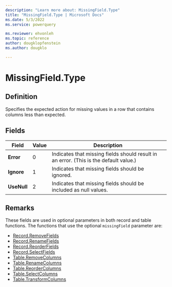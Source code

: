 ```yaml
---
description: "Learn more about: MissingField.Type"
title: "MissingField.Type | Microsoft Docs"
ms.date: 5/3/2022
ms.service: powerquery

ms.reviewer: ehvonleh
ms.topic: reference
author: dougklopfenstein
ms.author: dougklo

---
```

# MissingField.Type

## Definition

Specifies the expected action for missing values in a row that contains columns less than expected.

## Fields

|Field|Value|Description|
|-----|-----|-----------|
|**Error**| 0 |Indicates that missing fields should result in an error. (This is the default value.)|
|**Ignore**| 1 |Indicates that missing fields should be ignored.|
|**UseNull**| 2 |Indicates that missing fields should be included as null values.|

## Remarks

These fields are used in optional parameters in both record and table functions. The functions that use the optional `missingField` parameter are:

* [Record.RemoveFields](record-removefields.md)
* [Record.RenameFields](record-renamefields.md)
* [Record.ReorderFields](record-reorderfields.md)
* [Record.SelectFields](record-selectfields.md)
* [Table.RemoveColumns](table-removecolumns.md)
* [Table.RenameColumns](table-renamecolumns.md)
* [Table.ReorderColumns](table-reordercolumns.md)
* [Table.SelectColumns](table-selectcolumns.md)
* [Table.TransformColumns](table-transformcolumns.md)
